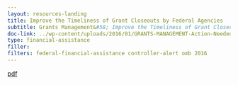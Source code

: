 ```yaml
---
layout: resources-landing
title: Improve the Timeliness of Grant Closeouts by Federal Agencies
subtitle: Grants Management&#58; Improve the Timeliness of Grant Closeouts by Federal Agencies
doc-link: ../wp-content/uploads/2016/01/GRANTS-MANAGEMENT-Action-Needed-to-Improve-the-Timeliness-of-Grant-Closeouts-by-Federal-Agencies.pdf
type: financial-assistance
filler: 
filters: federal-financial-assistance controller-alert omb 2016
---
```


<a href="{{ site.baseurl }}/wp-content/uploads/2016/01/GRANTS-MANAGEMENT-Action-Needed-to-Improve-the-Timeliness-of-Grant-Closeouts-by-Federal-Agencies.pdf">pdf</a>
